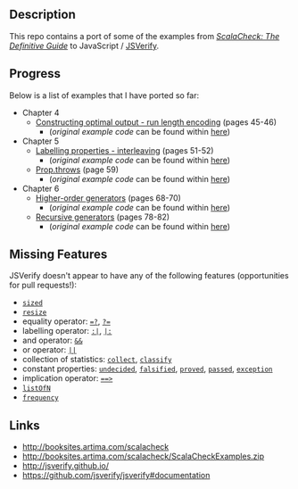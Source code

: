 ## Description

This repo contains a port of some of the examples from [_ScalaCheck: The Definitive Guide_](http://www.artima.com/shop/scalacheck) to JavaScript / [JSVerify](http://jsverify.github.io/).

## Progress

Below is a list of examples that I have ported so far:

* Chapter 4
    * [Constructing optimal output - run length encoding](src/chapter4) (pages 45-46)
        * (_original example code_ can be found within [here](http://booksites.artima.com/scalacheck/examples/html/ch04.html#sec6))
* Chapter 5
    * [Labelling properties - interleaving](src/chapter5/Interleaving) (pages 51-52)
        * (_original example code_ can be found within [here](http://booksites.artima.com/scalacheck/examples/html/ch05.html#sec1))
    * [Prop.throws](src/chapter5/throwsTests.js) (page 59)
        * (_original example code_ can be found within [here](http://booksites.artima.com/scalacheck/examples/html/ch05.html#sec2))
* Chapter 6
    * [Higher-order generators](src/chapter6/higherOrderGeneratorsTests.js) (pages 68-70)
        * (_original example code_ can be found within [here](http://booksites.artima.com/scalacheck/examples/html/ch06.html#sec1))
    * [Recursive generators](src/chapter6/RecursiveGenerators) (pages 78-82)
        * (_original example code_ can be found within [here](http://booksites.artima.com/scalacheck/examples/html/ch06.html#sec1))

## Missing Features

JSVerify doesn't appear to have any of the following features (opportunities for pull requests!):

* [`sized`](https://www.scalacheck.org/files/scalacheck_2.11-1.13.4-api/index.html#org.scalacheck.Gen$@sized[T](f:Int=>org.scalacheck.Gen[T]):org.scalacheck.Gen[T])
* [`resize`](https://www.scalacheck.org/files/scalacheck_2.11-1.13.4-api/index.html#org.scalacheck.Gen$@resize[T](s:Int,g:org.scalacheck.Gen[T]):org.scalacheck.Gen[T])
* equality operator: [`=?`](https://www.scalacheck.org/files/scalacheck_2.11-1.13.4-api/index.html#org.scalacheck.Prop$@=?[T](x:T,y:T)(implicitpp:T=>org.scalacheck.util.Pretty):org.scalacheck.Prop), [`?=`](https://www.scalacheck.org/files/scalacheck_2.11-1.13.4-api/index.html#org.scalacheck.Prop$@?=[T](x:T,y:T)(implicitpp:T=>org.scalacheck.util.Pretty):org.scalacheck.Prop)
* labelling operator: [`:|`](https://www.scalacheck.org/files/scalacheck_2.11-1.13.4-api/index.html#org.scalacheck.Prop@:|(l:String):org.scalacheck.Prop), [`|:`](https://www.scalacheck.org/files/scalacheck_2.11-1.13.4-api/index.html#org.scalacheck.Prop@|:(l:String):org.scalacheck.Prop)
* and operator: [`&&`](https://www.scalacheck.org/files/scalacheck_2.11-1.13.4-api/index.html#org.scalacheck.Prop@&&(p:=>org.scalacheck.Prop):org.scalacheck.Prop)
* or operator: [`||`](https://www.scalacheck.org/files/scalacheck_2.11-1.13.4-api/index.html#org.scalacheck.Prop@||(p:=>org.scalacheck.Prop):org.scalacheck.Prop)
* collection of statistics: [`collect`](https://www.scalacheck.org/files/scalacheck_2.11-1.13.4-api/index.html#org.scalacheck.Prop$@collect[T](t:T)(prop:org.scalacheck.Prop):org.scalacheck.Prop), [`classify`](https://www.scalacheck.org/files/scalacheck_2.11-1.13.4-api/index.html#org.scalacheck.Prop$@classify(c:=>Boolean,ifTrue:Any)(prop:org.scalacheck.Prop):org.scalacheck.Prop)
* constant properties: [`undecided`](https://www.scalacheck.org/files/scalacheck_2.11-1.13.4-api/index.html#org.scalacheck.Prop$@undecided:org.scalacheck.Prop), [`falsified`](https://www.scalacheck.org/files/scalacheck_2.11-1.13.4-api/index.html#org.scalacheck.Prop$@falsified:org.scalacheck.Prop), [`proved`](https://www.scalacheck.org/files/scalacheck_2.11-1.13.4-api/index.html#org.scalacheck.Prop$@proved:org.scalacheck.Prop), [`passed`](https://www.scalacheck.org/files/scalacheck_2.11-1.13.4-api/index.html#org.scalacheck.Prop$@passed:org.scalacheck.Prop), [`exception`](https://www.scalacheck.org/files/scalacheck_2.11-1.13.4-api/index.html#org.scalacheck.Prop$@exception:org.scalacheck.Prop)
* implication operator: [`==>`](https://www.scalacheck.org/files/scalacheck_2.11-1.13.4-api/index.html#org.scalacheck.Prop@==>(p:=>org.scalacheck.Prop):org.scalacheck.Prop)
* [`listOfN`](https://www.scalacheck.org/files/scalacheck_2.11-1.13.4-api/index.html#org.scalacheck.Gen$@listOfN[T](n:Int,g:org.scalacheck.Gen[T]):org.scalacheck.Gen[List[T]])
* [`frequency`](https://www.scalacheck.org/files/scalacheck_2.11-1.13.4-api/index.html#org.scalacheck.Gen$@frequency[T](gs:(Int,org.scalacheck.Gen[T])*):org.scalacheck.Gen[T])

## Links

* http://booksites.artima.com/scalacheck
* http://booksites.artima.com/scalacheck/ScalaCheckExamples.zip
* http://jsverify.github.io/
* https://github.com/jsverify/jsverify#documentation
